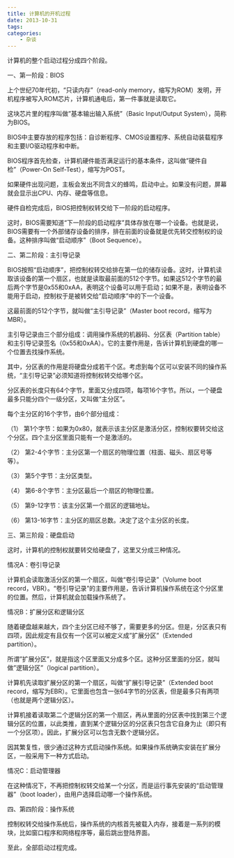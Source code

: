 ```yaml
---
title: 计算机的开机过程
date: 2013-10-31
tags: 
categories: 
    - 杂谈
---
```

计算机的整个启动过程分成四个阶段。

一、第一阶段：BIOS

上个世纪70年代初，“只读内存”（read-only memory，缩写为ROM）发明，开机程序被写入ROM芯片，计算机通电后，第一件事就是读取它。

这块芯片里的程序叫做”基本输出输入系统”（Basic Input/Output System），简称为BIOS。

BIOS中主要存放的程序包括：自诊断程序、CMOS设置程序、系统自动装载程序和主要I/O驱动程序和中断。

BIOS程序首先检查，计算机硬件能否满足运行的基本条件，这叫做”硬件自检”（Power-On Self-Test），缩写为POST。

如果硬件出现问题，主板会发出不同含义的蜂鸣，启动中止。如果没有问题，屏幕就会显示出CPU、内存、硬盘等信息。

硬件自检完成后，BIOS把控制权转交给下一阶段的启动程序。

这时，BIOS需要知道“下一阶段的启动程序”具体存放在哪一个设备。也就是说，BIOS需要有一个外部储存设备的排序，排在前面的设备就是优先转交控制权的设备。这种排序叫做“启动顺序”（Boot Sequence）。

二、第二阶段：主引导记录

BIOS按照“启动顺序”，把控制权转交给排在第一位的储存设备。这时，计算机读取该设备的第一个扇区，也就是读取最前面的512个字节。如果这512个字节的最后两个字节是0x55和0xAA，表明这个设备可以用于启动；如果不是，表明设备不能用于启动，控制权于是被转交给”启动顺序”中的下一个设备。

这最前面的512个字节，就叫做“主引导记录”（Master boot record，缩写为MBR）。

主引导记录由三个部分组成：调用操作系统的机器码、分区表（Partition table）和主引导记录签名（0x55和0xAA）。它的主要作用是，告诉计算机到硬盘的哪一个位置去找操作系统。

其中，分区表的作用是将硬盘分成若干个区。考虑到每个区可以安装不同的操作系统，“主引导记录”必须知道将控制权转交给哪个区。

分区表的长度只有64个字节，里面又分成四项，每项16个字节。所以，一个硬盘最多只能分四个一级分区，又叫做“主分区”。

每个主分区的16个字节，由6个部分组成：

（1） 第1个字节：如果为0x80，就表示该主分区是激活分区，控制权要转交给这个分区。四个主分区里面只能有一个是激活的。

（2） 第2-4个字节：主分区第一个扇区的物理位置（柱面、磁头、扇区号等等）。

（3） 第5个字节：主分区类型。

（4） 第6-8个字节：主分区最后一个扇区的物理位置。

（5） 第9-12字节：该主分区第一个扇区的逻辑地址。

（6） 第13-16字节：主分区的扇区总数。决定了这个主分区的长度。

三、第三阶段：硬盘启动

这时，计算机的控制权就要转交给硬盘了，这里又分成三种情况。

情况A：卷引导记录

计算机会读取激活分区的第一个扇区，叫做“卷引导记录”（Volume boot record，VBR）。“卷引导记录”的主要作用是，告诉计算机操作系统在这个分区里的位置。然后，计算机就会加载操作系统了。

情况B：扩展分区和逻辑分区

随着硬盘越来越大，四个主分区已经不够了，需要更多的分区。但是，分区表只有四项，因此规定有且仅有一个区可以被定义成”扩展分区”（Extended partition）。

所谓”扩展分区”，就是指这个区里面又分成多个区。这种分区里面的分区，就叫做”逻辑分区”（logical partition）。

计算机先读取扩展分区的第一个扇区，叫做“扩展引导记录”（Extended boot record，缩写为EBR）。它里面也包含一张64字节的分区表，但是最多只有两项（也就是两个逻辑分区）。

计算机接着读取第二个逻辑分区的第一个扇区，再从里面的分区表中找到第三个逻辑分区的位置，以此类推，直到某个逻辑分区的分区表只包含它自身为止（即只有一个分区项）。因此，扩展分区可以包含无数个逻辑分区。

因其繁复性，很少通过这种方式启动操作系统。如果操作系统确实安装在扩展分区，一般采用下一种方式启动。

情况C：启动管理器

在这种情况下，不再把控制权转交给某一个分区，而是运行事先安装的“启动管理器”（boot loader），由用户选择启动哪一个操作系统。

四、第四阶段：操作系统

控制权转交给操作系统后，操作系统的内核首先被载入内存，接着是一系列的模块，比如窗口程序和网络程序等，最后跳出登陆界面。

至此，全部启动过程完成。